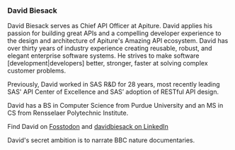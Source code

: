 ### David Biesack

David Biesack serves as Chief API Officer at Apiture. David applies his passion for building great APIs and a compelling developer experience to the design and architecture of Apiture's Amazing API ecosystem. David has over thirty years of industry experience creating reusable, robust, and elegant enterprise software systems. He strives to make software [development|developers] better, stronger, faster at solving complex customer problems.  

Previously, David worked in SAS R&D for 28 years, most recently leading SAS' API Center of Excellence and SAS’ adoption of RESTful API design.

David has a BS in Computer Science from Purdue University and an MS in CS from Rensselaer Polytechnic Institute. 


Find David on <a rel="me" href="https://fosstodon.org/@DavidBiesack">Fosstodon</a>
and <a href="https://www.linkedin.com/in/davidbiesack/">davidbiesack on LinkedIn</a>

David's secret ambition is to narrate BBC nature documentaries. 
<!-- this is a special tag for Fosstadon to mark this profile as verified.
Unfortunately, GitHub strips it if I save it as normal Markdown link,
so I link normally above and then tunnel the needed link text via a tag property -->
<span align='<a rel="me" href="https://fosstodon.org/@DavidBiesack">Fosstodon</a>'></span>
